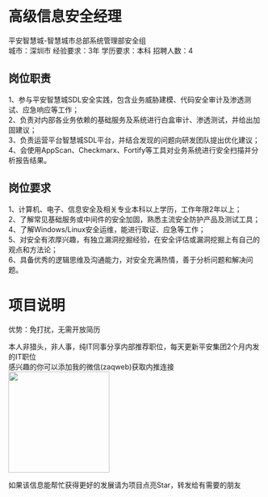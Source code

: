 # 高级信息安全经理
平安智慧城-智慧城市总部系统管理部安全组  
城市：深圳市 经验要求：3年 学历要求：本科  招聘人数：4

## 岗位职责
1、参与平安智慧城SDL安全实践，包含业务威胁建模、代码安全审计及渗透测试、应急响应等工作；   
2、负责对内部各业务依赖的基础服务及系统进行白盒审计、渗透测试，并给出加固建议；   
3、负责运营平台智慧城SDL平台，并结合发现的问题向研发团队提出优化建议；   
4、会使用AppScan、Checkmarx、Fortify等工具对业务系统进行安全扫描并分析报告结果。

## 岗位要求
1、计算机、电子、信息安全及相关专业本科以上学历，工作年限2年以上；   
2、了解常见基础服务或中间件的安全加固，熟悉主流安全防护产品及测试工具；   
4、了解Windows/Linux安全运维，能进行取证、应急等工作；   
5、对安全有浓厚兴趣，有独立漏洞挖掘经验，在安全评估或漏洞挖掘上有自己的观点和方法论；   
6、具备优秀的逻辑思维及沟通能力，对安全充满热情，善于分析问题和解决问题。

# 项目说明

优势：免打扰，无需开放简历

本人非猎头，非人事，纯IT同事分享内部推荐职位，每天更新平安集团2个月内发的IT职位  
感兴趣的你可以添加我的微信(zaqweb)获取内推连接  
<img src="https://github.com/zaqweb/PA-IT-JOBS/blob/master/WechatICode.jpeg"  height="200" width="200">

如果该信息能帮忙获得更好的发展请为项目点亮Star，转发给有需要的朋友




